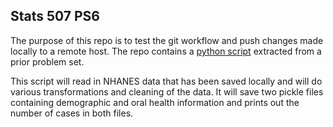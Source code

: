## Stats 507 PS6

The purpose of this repo is to test the git workflow and push changes made locally to a remote host. The repo contains a [python script](./PS2_Q3.py) extracted from a prior problem set.

This script will read in NHANES data that has been saved locally and will do
various transformations and cleaning of the data. It will save two pickle files
containing demographic and oral health information and prints out the number
of cases in both files.